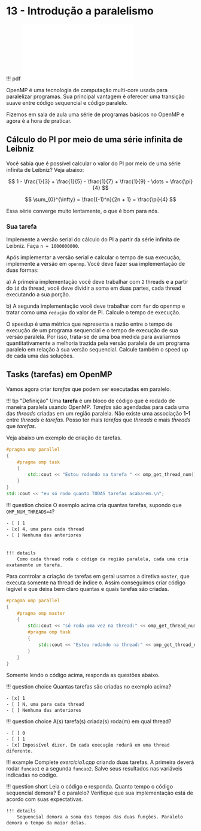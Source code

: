 # 13 - Introdução a paralelismo

!!! pdf
    ![](slides.pdf)

OpenMP é uma tecnologia de computação multi-core usada para paralelizar programas. Sua principal vantagem é oferecer uma transição suave entre código sequencial e código paralelo.

Fizemos em sala de aula uma série de programas básicos no OpenMP e agora é a hora de praticar.

## Cálculo do PI por meio de uma série infinita de Leibniz

Você sabia que é possível calcular o valor do PI por meio de uma série infinita de Leibniz? Veja abaixo:

$$ 1 - \frac{1}{3} + \frac{1}{5} - \frac{1}{7} + \frac{1}{9} - \dots  = \frac{\pi}{4} $$


$$  \sum_{0}^{\infty} = \frac{(-1)^n}{2n + 1} = \frac{\pi}{4} $$

Essa série converge muito lentamente, o que é bom para nós. 

### Sua tarefa

Implemente a versão serial do cálculo do PI a partir da série infinita de Leibniz. Faça `n = 1000000000`. 


Após implementar a versão serial e calcular o tempo de sua execução, implemente a versão em `openmp`. Você deve fazer sua implementação de duas formas:

a) A primeira implementação você deve trabalhar com `2` threads e a partir do `id` da thread, você deve dividir a soma em duas partes, cada thread executando a sua porção.

b) A segunda implementação você deve trabalhar com `for` do openmp e tratar como uma `redução` do valor de PI. Calcule o tempo de execução.  


O speedup é uma métrica que representa a razão entre o tempo de execução de um programa sequencial e o tempo de execução de sua versão paralela. Por isso, trata-se de uma boa medida para avaliarmos quantitativamente a melhoria trazida pela versão paralela de um programa paralelo em relação à sua versão sequencial. Calcule também o speed up de cada uma das soluções.

## Tasks (tarefas) em OpenMP

Vamos agora criar *tarefas* que podem ser executadas em paralelo.

!!! tip "Definição"
    Uma **tarefa** é um bloco de código que é rodado de maneira paralela usando OpenMP. *Tarefas* são agendadas para cada uma das *threads* criadas em um região paralela. Não existe uma associação **1-1** entre *threads* e *tarefas*. Posso ter mais *tarefas* que *threads* e mais *threads* que *tarefas*.

Veja abaixo um exemplo de criação de tarefas.

```cpp
#pragma omp parallel
{
    #pragma omp task
    {
        std::cout << "Estou rodando na tarefa " << omp_get_thread_num() << "\n";
    }
}
std::cout << "eu só rodo quanto TODAS tarefas acabarem.\n";
```

!!! question choice
    O exemplo acima cria quantas tarefas, supondo que `OMP_NUM_THREADS=4`?

    - [ ] 1
    - [x] 4, uma para cada thread
    - [ ] Nenhuma das anteriores


    !!! details
        Como cada thread roda o código da região paralela, cada uma cria exatamente um tarefa.


Para controlar a criação de tarefas em geral usamos a diretiva `master`, que executa somente na thread de índice `0`. Assim conseguimos criar código legível e que deixa bem claro quantas e quais tarefas são criadas.

```cpp
#pragma omp parallel
{
    #pragma omp master
    {
        std::cout << "só roda uma vez na thread:" << omp_get_thread_num() << "\n";
        #pragma omp task
        {
            std::cout << "Estou rodando na thread:" << omp_get_thread_num() << "\n";
        }
    }
}
```

Somente lendo o código acima, responda as questões abaixo.

!!! question choice
    Quantas tarefas são criadas no exemplo acima?

    - [x] 1
    - [ ] N, uma para cada thread
    - [ ] Nenhuma das anteriores

!!! question choice
    A(s) tarefa(s) criada(s) roda(m) em qual thread?

    - [ ] 0
    - [ ] 1
    - [x] Impossível dizer. Em cada execução rodará em uma thread diferente.

!!! example
    Complete *exercicio1.cpp* criando duas tarefas. A primeira deverá rodar `funcao1` e a segunda `funcao2`. Salve seus resultados nas variáveis indicadas no código.

!!! question short
    Leia o código e responda. Quanto tempo o código sequencial demora? E o paralelo? Verifique que sua implementação está de acordo com suas expectativas.

    !!! details
        Sequencial demora a soma dos tempos das duas funções. Paralelo demora o tempo da maior delas.

